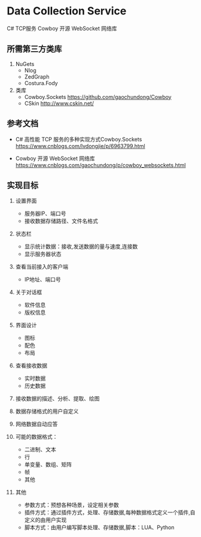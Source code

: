 # Data Collection Service
C# TCP服务 Cowboy 开源 WebSocket 网络库

## 所需第三方类库
1. NuGets
	- Nlog
	- ZedGraph
	- Costura.Fody
2. 类库
	- Cowboy.Sockets https://github.com/gaochundong/Cowboy
	- CSkin http://www.cskin.net/

## 参考文档
- C# 高性能 TCP 服务的多种实现方式Cowboy.Sockets
https://www.cnblogs.com/lvdongjie/p/6963799.html

- Cowboy 开源 WebSocket 网络库
https://www.cnblogs.com/gaochundong/p/cowboy_websockets.html

## 实现目标
1. 设置界面 
	- 服务器IP、端口号
	- 接收数据存储路径、文件名格式

2. 状态栏
	- 显示统计数据：接收,发送数据的量与速度,连接数
	- 显示服务器状态

3. 查看当前接入的客户端
	- IP地址、端口号

4. 关于对话框
	- 软件信息
	- 版权信息

5. 界面设计
	- 图标
	- 配色
	- 布局

6. 查看接收数据
	- 实时数据
	- 历史数据

7. 接收数据的描述、分析、提取、绘图

8. 数据存储格式的用户自定义

9. 网络数据自动应答

10. 可能的数据格式：
	- 二进制、文本
	- 行
	- 单变量、数组、矩阵	
	- 帧
	- 其他
11. 其他
	- 参数方式：预想各种场景，设定相关参数
	- 插件方式：通过插件方式，处理、存储数据,每种数据格式定义一个插件,自定义的由用户实现
	- 脚本方式：由用户编写脚本处理、存储数据,脚本：LUA、Python
